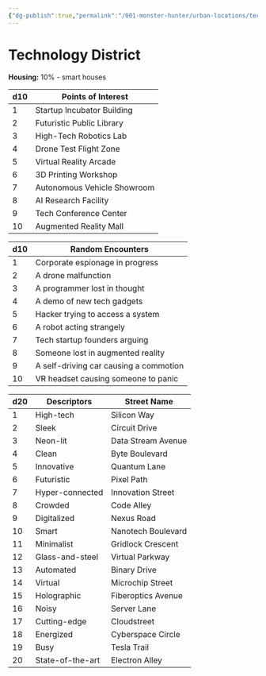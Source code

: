 ```yaml
---
{"dg-publish":true,"permalink":"/001-monster-hunter/urban-locations/technology/"}
---
```


# Technology District

**Housing:** 10% - smart houses

| d10 | Points of Interest          |
| --- | --------------------------- |
| 1   | Startup Incubator Building  |
| 2   | Futuristic Public Library   |
| 3   | High-Tech Robotics Lab      |
| 4   | Drone Test Flight Zone      |
| 5   | Virtual Reality Arcade      |
| 6   | 3D Printing Workshop        |
| 7   | Autonomous Vehicle Showroom |
| 8   | AI Research Facility        |
| 9   | Tech Conference Center      |
| 10  | Augmented Reality Mall      |

|d10|Random Encounters|
|---|---|
|1|Corporate espionage in progress|
|2|A drone malfunction|
|3|A programmer lost in thought|
|4|A demo of new tech gadgets|
|5|Hacker trying to access a system|
|6|A robot acting strangely|
|7|Tech startup founders arguing|
|8|Someone lost in augmented reality|
|9|A self-driving car causing a commotion|
|10|VR headset causing someone to panic|

| d20 | Descriptors      | Street Name        |
| --- | ---------------- | ------------------ |
| 1   | High-tech        | Silicon Way        |
| 2   | Sleek            | Circuit Drive      |
| 3   | Neon-lit         | Data Stream Avenue |
| 4   | Clean            | Byte Boulevard     |
| 5   | Innovative       | Quantum Lane       |
| 6   | Futuristic       | Pixel Path         |
| 7   | Hyper-connected  | Innovation Street  |
| 8   | Crowded          | Code Alley         |
| 9   | Digitalized      | Nexus Road         |
| 10  | Smart            | Nanotech Boulevard |
| 11  | Minimalist       | Gridlock Crescent  |
| 12  | Glass-and-steel  | Virtual Parkway    |
| 13  | Automated        | Binary Drive       |
| 14  | Virtual          | Microchip Street   |
| 15  | Holographic      | Fiberoptics Avenue |
| 16  | Noisy            | Server Lane        |
| 17  | Cutting-edge     | Cloudstreet        |
| 18  | Energized        | Cyberspace Circle  |
| 19  | Busy             | Tesla Trail        |
| 20  | State-of-the-art | Electron Alley     |

